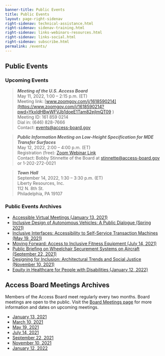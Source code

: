 ```yaml
---
banner-title: Public Events
title: Public Events
layout: page-right-sidenav
right-sidenav: technical-assistance.html
right-sidenav: sidenav-training.html
right-sidenav: links-webinars-resources.html
right-sidenav: links-social.html
right-sidenav: subscribe.html
permalink: /events/
---
```


## Public Events

### Upcoming Events

> ***Meeting of the U.S. Access Board*** \
> May 11, 2022, 1:00 – 2:15 p.m. (ET) \
> Meeting link: [www.zoomgov.com/j/1618590214](https://www.zoomgov.com/j/1618590214?pwd=YkxIdHBwWFVJb1doeE1Tam82ejlmQT09  ) \
> Meeting ID: 161 859 0214 \
> Dial in: (646) 828-7666 \
> Contact: <events@access-board.gov> 

> ***Public Information Meeting on Low-Height Specification for MDE Transfer Surfaces*** \
> May 12, 2022, 2:00 – 4:00 p.m. (ET) \
> Registration (free): [Zoom Webinar Link](https://www.zoomgov.com/webinar/register/WN_GFoTS44-R7qWdh6GF0xLPg) \
> Contact: Bobby Stinnette of the Board at [stinnette@access-board.gov](mailto:stinnette@access-board.gov) or 1-202-272-0021 

> ***Town Hall***\
> September 14, 2022, 1:30 – 3:30 p.m. (ET)\
> Liberty Resources, Inc.\
> 112 N. 8th St.\
> Philadelphia, PA 19107


### Public Events Archives

- [Accessible Virtual Meetings (January 13, 2021)](https://youtu.be/rR9RfhvM2sU)
- [Inclusive Design of Autonomous Vehicles: A Public Dialogue (Spring 2021)](https://www.access-board.gov/av/forums.html)
- [Inclusive Interfaces: Accessibility to Self-Service Transaction Machines (May 19, 2021)](https://www.access-board.gov/news/2021/05/24/u-s-access-board-conducts-panel-discussions-on-self-service-transaction-machines/)
- [Moving Forward: Access to Inclusive Fitness Equipment (July 14, 2021)](https://www.access-board.gov/news/2021/07/15/u-s-access-board-holds-virtual-meeting-on-inclusive-exercise-and-fitness-equipment/)
- [Public Briefing on Wheelchair Securement Systems on Aircraft (September 22, 2021)](https://www.access-board.gov/news/2021/09/23/u-s-access-board-holds-public-briefing-on-study-on-the-feasibility-of-wheelchair-securement-systems-in-passenger-aircraft/)
- [Designing for Inclusion: Architectural Trends and Social Justice (November 10, 2021)](https://www.access-board.gov/news/2021/11/15/u-s-access-board-hosts-virtual-event-on-architectural-trends-and-social-justice/)
- [Equity in Healthcare for People with Disabilities (January 12, 2022)](https://www.access-board.gov/news/2022/01/13/u-s-access-board-hosts-virtual-event-on-equity-in-healthcare-for-people-with-disabilities/)

## Access Board Meetings Archives

Members of the Access Board meet regularly every two months. Board meetings are open to the public. Visit the [Board Meetings page](https://www.access-board.gov/about/meetings.html) for more information and dates on upcoming meetings.

- [January 13, 2021](https://www.youtube.com/watch?v=rR9RfhvM2sU&t=859s)
- [March 10, 2021](https://www.youtube.com/watch?v=xI1j1V1SyjE)
- [May 19, 2021](https://www.youtube.com/watch?v=-0YkBZZEoss)
- [July 14, 2021](https://www.youtube.com/watch?v=078ZOzcZaSs)
- [September 22, 2021](https://www.youtube.com/watch?v=VBJBi-DQRRk)
- [November 10, 2021](https://www.youtube.com/watch?v=mDKLJurVTcY)
- [January 12, 2022](https://www.youtube.com/watch?v=gJAbbPOILCg)


